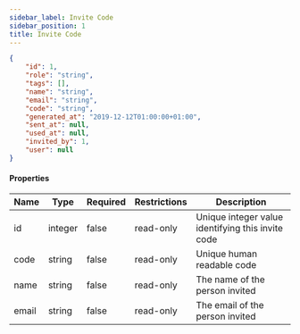 ```yaml
---
sidebar_label: Invite Code
sidebar_position: 1
title: Invite Code
---
```


```json
{
    "id": 1,
    "role": "string",
    "tags": [],
    "name": "string",
    "email": "string",
    "code": "string",
    "generated_at": "2019-12-12T01:00:00+01:00",
    "sent_at": null,
    "used_at": null,
    "invited_by": 1,
    "user": null
}

```

#### Properties

| Name  | Type    | Required | Restrictions | Description                                       |
|-------|---------|----------|--------------|---------------------------------------------------|
| id    | integer | false    | read-only    | Unique integer value identifying this invite code |
| code  | string  | false    | read-only    | Unique human readable code                        |
| name  | string  | false    | read-only    | The name of the person invited                    |
| email | string  | false    | read-only    | The email of the person invited                   |
